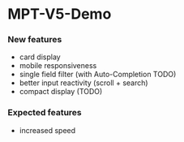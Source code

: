 # MPT-V5-Demo

### New features

- card display
- mobile responsiveness
- single field filter (with Auto-Completion TODO)
- better input reactivity (scroll + search)
- compact display (TODO)

### Expected features

- increased speed
